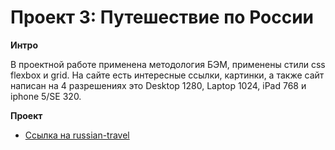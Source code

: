 # Проект 3: Путешествие по России

**Интро**

В проектной работе применена методология БЭМ, применены стили css flexbox и grid.
На сайте есть интересные ссылки, картинки, а также сайт написан на 4 разрешениях это Desktop 1280, Laptop 1024,
iPad 768 и iphone 5/SE 320.

**Проект**

* [Ссылка на russian-travel](https://github.com/ScriptGraf/russian-travel)



